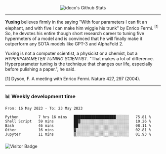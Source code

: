 <div align="center">
    <img align="center" src="https://github-readme-stats.vercel.app/api?username=idocx&show_icons=true&count_private=true&hide_border=true" alt="idocx's Github Stats"></img>
</div>

---

**Yuxing** believes firmly in the saying "With four parameters I can fit an elephant, and with five I can make him wiggle his trunk" by Enrico Fermi. <sup>[1]</sup> So, he devotes his entire though short research career to tuning five hypermeters of a model and is convinced that he will finally make it outperform any SOTA models like GPT-3 and AlphaFold 2.

Yuxing is not a computer scientist, a physicist or a chemist, but a *HYPERPARAMETER TUNING SCIENTIST*. "That makes a lot of difference. Hyperparameter tuning is the technique that changes our life, especially before pulishing a paper.", he said.

[1] Dyson, F. A meeting with Enrico Fermi. Nature 427, 297 (2004).


---

### 📊 Weekly development time
<!--START_SECTION:waka-->

```text
From: 16 May 2023 - To: 23 May 2023

Python         7 hrs 16 mins   ███████████████████░░░░░░   75.81 %
Shell Script   59 mins         ██▓░░░░░░░░░░░░░░░░░░░░░░   10.26 %
Bash           46 mins         ██░░░░░░░░░░░░░░░░░░░░░░░   08.11 %
Other          16 mins         ▓░░░░░░░░░░░░░░░░░░░░░░░░   02.81 %
Jupyter        11 mins         ▒░░░░░░░░░░░░░░░░░░░░░░░░   01.93 %
```

<!--END_SECTION:waka-->

### 

![Visitor Badge](https://visitor-badge.laobi.icu/badge?page_id=idocx.idocx)